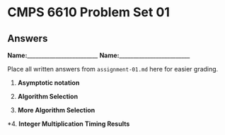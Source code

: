   # CMPS 6610 Problem Set 01
## Answers

**Name:**_________________________
**Name:**_________________________


Place all written answers from `assignment-01.md` here for easier grading.

1. **Asymptotic notation**

2. **Algorithm Selection**

3. **More Algorithm Selection** 
 
*4. **Integer Multiplication Timing Results**

